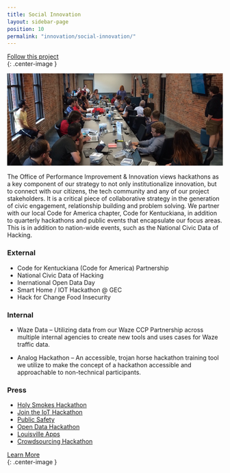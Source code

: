 ```yaml
---
title: Social Innovation
layout: sidebar-page
position: 10
permalink: "innovation/social-innovation/"
---
```


<div class="end-xs hidden-xs col-md-4 button-wrap">
<a class="usa-button usa-button-outline link--external" href="https://public.govdelivery.com/accounts/KYLOUISVILLE/subscriber/new?category_id=KYLOUISVILLE_C74" target="_blank">Follow this project</a>
</div>{: .center-image }

![Community hackathon](/assets/img/projects/community/community.jpg)

The Office of Performance Improvement & Innovation views hackathons as a key component of our strategy to not only institutionalize innovation, but to connect with our citizens, the tech community and any of our project stakeholders. It is a critical piece of collaborative strategy in the generation of civic engagement, relationship building and problem solving. We partner with our local Code for America chapter, Code for Kentuckiana, in addition to quarterly hackathons and public events that encapsulate our focus areas. This is in addition to nation-wide events, such as the National Civic Data of Hacking.

### External

- Code for Kentuckiana (Code for America) Partnership
- National Civic Data of Hacking
- Inernational Open Data Day
- Smart Home / IOT Hackathon @ GEC
- Hack for Change Food Insecurity

### Internal

- Waze Data – Utilizing data from our Waze CCP Partnership across multiple internal agencies to create new tools and uses cases for Waze traffic data.

- Analog Hackathon – An accessible, trojan horse hackathon training tool we utilize to make the concept of a hackathon accessible and approachable to non-technical participants.


### Press
- [Holy Smokes Hackathon](https://www.cnet.com/news/city-works-with-hackers-to-build-a-smoke-detector-for-vacant-homes/)
- [Join the IoT Hackathon](https://insiderlouisville.com/metro/vision/join-the-iot-hackathon/)
- [Public Safety](https://insiderlouisville.com/business/technology-business/hackathon-works-to-bring-new-public-safety-tools-to-louisville/)
- [Open Data Hackathon](https://www.courier-journal.com/story/news/local/2015/06/07/louisville-hackers-code-public-good/28666213/)
- [Louisville Apps](http://datasmart.ash.harvard.edu/news/article/open-data-in-louisville-apps-hackathons-and-building-relationships-1076)
- [Crowdsourcing Hackathon](http://www.govtech.com/data/Louisville-Leverages-Crowdsourcing-for-Civic-Good.html)


<div class="end-xs hidden-xs col-md-3 button-wrap">
<a class="usa-button usa-button-outline link--external" href="https://projects.lsvll.io/projects/community-innovation-engagement/">Learn More</a>
</div>{: .center-image }
